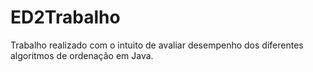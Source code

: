 # ED2Trabalho
Trabalho realizado com o intuito de avaliar desempenho dos diferentes algoritmos de ordenação em Java.
